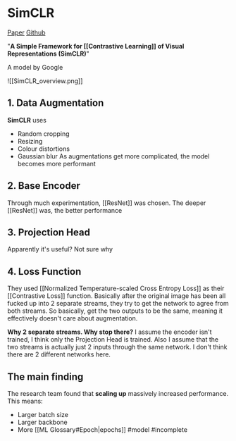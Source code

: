 # SimCLR
[Paper](https://arxiv.org/abs/2002.05709)
[Github](https://github.com/google-research/simclr)

"**A Simple Framework for [[Contrastive Learning]] of Visual Representations (SimCLR)**"

A model by Google

![[SimCLR_overview.png]]

## 1. Data Augmentation
**SimCLR** uses 
- Random cropping
- Resizing
- Colour distortions
- Gaussian blur
As augmentations get more complicated, the model becomes more performant

## 2. Base Encoder
Through much experimentation, [[ResNet]] was chosen. The deeper [[ResNet]] was, the better performance

## 3. Projection Head
Apparently it's useful? Not sure why

## 4. Loss Function
They used [[Normalized Temperature-scaled Cross Entropy Loss]] as their [[Contrastive Loss]] function. Basically after the original image has been all fucked up into 2 separate streams, they try to get the network to agree from both streams. So basically, get the two outputs to be the same, meaning it effectively doesn't care about augmentation.

**Why 2 separate streams. Why stop there?** I assume the encoder isn't trained, I think only the Projection Head is trained. Also I assume that the two streams is actually just 2 inputs through the same network. I don't think there are 2 different networks here.


## The main finding
The research team found that **scaling up** massively increased performance. This means:
- Larger batch size
- Larger backbone
- More [[ML Glossary#Epoch|epochs]]
#model
#incomplete
